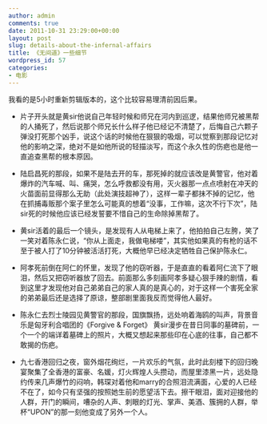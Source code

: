 ```yaml
---
author: admin
comments: true
date: 2011-10-31 23:29:00+00:00
layout: post
slug: details-about-the-infernal-affairs
title: 《无间道》一些细节
wordpress_id: 57
categories:
- 电影
---
```

我看的是5小时重新剪辑版本的，这个比较容易理清前因后果。

- 片子开头就是黄sir他说自己年轻时候和师兄在河内到巡逻，结果他师兄被黑帮的人捅死了，然后说那个师兄长什么样子他已经记不清楚了，后悔自己六颗子弹没打死那个凶手，说这个话的时候他在狠狠的吸烟，可以觉察到那段记忆对他的影响之深，绝对不是如他所说的轻描淡写，而这个永久性的伤疤也是他一直追查黑帮的根本原因。


- 陆启昌死的那段，如果不是陆去开的车，那死掉的就应该改是黄警官，他对着爆炸的汽车喊、叫、痛哭，怎么呼救都没有用，灭火器那一点点喷射在冲天的火苗面前显得那么无助（此处演技超神了），这样一辈子都抹不掉的记忆，他在抓捕毒贩那个案子里怎么可能真的想着“没事，工作嘛，这次不行下次”，陆sir死的时候他应该已经发誓要不惜自己的生命除掉黑帮了。

- 黄sir活着的最后一个镜头，是发现有人从电梯上来了，他拍拍自己左胯，笑了一笑对着陈永仁说，“你从上面走，我做电梯喽”，其实他如果真的有枪的话不至于被人打了10分钟被活活打死，大概他早已经决定牺牲自己保护陈永仁。

- 阿孝死前倒在阿仁的怀里，发现了他的窃听器，于是直直的看着阿仁流下了眼泪，然后又把窃听器放了回去。前面那么多刻画阿孝多疑心狠手辣的剧情，看到这里才发现他对自己弟弟自己的家人真的是真心的，对于这样一个害死全家的弟弟最后还是选择了原谅，整部剧里面我反而觉得他人最好。

- 陈永仁去烈士陵园见黄警官的那段，国旗飘扬，远处响着海鸥的叫声，背景音乐是匈牙利合唱团的《Forgive & Forget》 黄sir漫步在昔日同事的墓碑前，一个一个的端详着墓碑上的照片，大概又想起来那些印在心底的往事，自己都不敢揭的伤疤。

- 九七香港回归之夜，窗外烟花绚烂，一片欢乐的气氛，此时此刻楼下的回归晚宴聚集了全香港的富豪、名媛，灯火辉煌人头攒动，而屋里漆黑一片，远处隐约传来几声爆竹的闷响，韩琛对着他和marry的合照泪流满面，心爱的人已经不在了，如今只有坚强的按照她生前的愿望活下去。擦干眼泪，面对迎接他的人群，开门的瞬间，嘈杂的人声、刺眼的灯光、掌声、美酒、簇拥的人群，举杯“UPON”的那一刻他变成了另外一个人。

<script type="text/javascript" src="http://www.xiami.com/widget/player-single?uid=0&sid=2075467&mode=js"></script>
